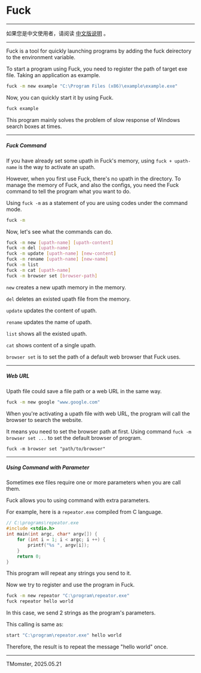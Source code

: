 # Fuck

---

如果您是中文使用者，请阅读 [中文版说明](./ReadmeCN.md) 。

---

Fuck is a tool for quickly launching programs by adding the fuck deirectory to the environment variable.

To start a program using Fuck, you need to register the path of target exe file. Taking an application as example.

```bash
fuck -m new example "C:\Program Files (x86)\example\example.exe"
```

Now, you can quickly start it by using Fuck.

```bash
fuck example
```

This program mainly solves the problem of slow response of Windows search boxes at times.

---

##### Fuck Command

If you have already set some upath in Fuck's memory, using `fuck + upath-name` is the way to activate an upath.

However, when you first use Fuck, there's no upath in the directory. To manage the memory of Fuck, and also the configs, you need the Fuck command to tell the program what you want to do.

Using `fuck -m` as a statement of you are using codes under the command mode.

```bash
fuck -m
```

Now, let's see what the commands can do.

```bash
fuck -m new [upath-name] [upath-content]
fuck -m del [upath-name]
fuck -m update [upath-name] [new-content]
fuck -m rename [upath-name] [new-name]
fuck -m list
fuck -m cat [upath-name]
fuck -m browser set [browser-path]
```

`new` creates a new upath memory in the memory.

`del` deletes an existed upath file from the memory.

`update` updates the content of upath.

`rename` updates the name of upath.

`list` shows all the existed upath.

`cat` shows content of a single upath.

`browser set` is to set the path of a default web browser that Fuck uses.

---

##### Web URL

Upath file could save a file path or a web URL in the same way.

```bash
fuck -m new google "www.google.com"
```

When you're activating a upath file with web URL, the program will call the browser to search the website.

It means you need to set the browser path at first. Using command `fuck -m browser set ...` to set the default browser of program.

```
fuck -m browser set "path/to/browser"
```

---

##### Using Command with Parameter

Sometimes exe files require one or more parameters when you are call them.

Fuck allows you to using command with extra parameters.

For example, here is a `repeator.exe` compiled from C language.

```c
// C:\programs\repeator.exe
#include <stdio.h>
int main(int argc, char* argv[]) {
    for (int i = 1; i < argc; i ++) {
        printf("%s ", argv[i]);
    }
    return 0;
}
```

This program will repeat any strings you send to it.

Now we try to register and use the program in Fuck.

```bash
fuck -m new repeator "C:\program\repeator.exe"
fuck repeator hello world
```

In this case, we send 2 strings as the program's parameters.

This calling is same as:

```bash
start "C:\program\repeator.exe" hello world
```

Therefore, the result is to repeat the message "hello world" once.

---

TMomster, 2025.05.21
